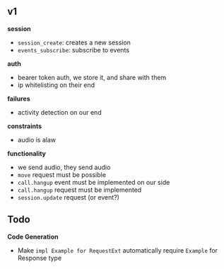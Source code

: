 


## v1

**session**

- `session_create`: creates a new session
- `events_subscribe`: subscribe to events

**auth**

- bearer token auth, we store it, and share with them
- ip whitelisting on their end

**failures**

- activity detection on our end

**constraints**

- audio is alaw

**functionality**

- we send audio, they send audio
- `move` request must be possible
- `call.hangup` event must be implemented on our side
- `call.hangup` request must be implemented
- `session.update` request (or event?)

## Todo

**Code Generation**

- Make `impl Example for RequestExt` automatically require `Example` for Response type
